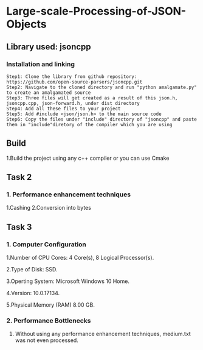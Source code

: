 # Large-scale-Processing-of-JSON-Objects

## Library used: jsoncpp
### Installation and linking 
```
Step1: Clone the library from github repository: https://github.com/open-source-parsers/jsoncpp.git
Step2: Navigate to the cloned directory and run "python amalgamate.py" to create an amalgamated source
Step3: Three files will get created as a result of this json.h, jsoncpp.cpp, json-forward.h, under dist directory
Step4: Add all these files to your project 
Step5: Add #include <json/json.h> to the main source code 
Step6: Copy the files under "include" directory of "jsoncpp" and paste them in "include"diretory of the compiler which you are using  
```
## Build
1.Build the project using any c++ compiler or you can use Cmake

## Task 2
### 1. Performance enhancement techniques
1.Cashing
2.Conversion into bytes

## Task 3
### 1. Computer Configuration
1.Number of CPU Cores:  4 Core(s), 8 Logical Processor(s).

2.Type of Disk: SSD.

3.Operting System: Microsoft Windows 10 Home. 

4.Version:	10.0.17134.

5.Physical Memory (RAM)	8.00 GB.


### 2. Performance Bottlenecks
1. Without using any performance enhancement techniques, medium.txt was not even processed.



